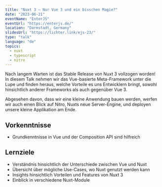```yaml
---
title: "Nuxt 3 – Nur Vue 3 und ein bisschen Magie?"
date: "2023-06-21"
eventName: "EnterJS"
eventUrl: "https://enterjs.de/"
location: "Darmstadt, Germany"
slidesUrl: "https://lichter.link/ejs-23/"
type: "talk"
language: "de"
topics:
  - nuxt
  - typescript
  - nitro
---
```


Nach langem Warten ist das Stable Release von Nuxt 3 vollzogen worden! In diesem Talk nehmen wir das Vue-basierte Meta-Framework unter die Lupe und finden heraus, welche Vorteile es uns Entwicklern bringt, sowohl hinsichtlich anderer Frameworks als auch gegenüber Vue 3.

Abgesehen davon, dass wir eine kleine Anwendung bauen werden, werfen wir auch einen Blick auf Nitro, Nuxts neue Server-Engine, und deployen unsere kleine Applikation am Ende.

## Vorkenntnisse

* Grundkenntnisse in Vue und der Composition API sind hilfreich

## Lernziele

* Verständnis hinsichtlich der Unterschiede zwischen Vue und Nuxt
* Übersicht über mögliche Use-Cases, wo Nuxt genutzt werden kann
* Insights hinsichtlich Vorteilen und Features von Nuxt 3
* Einblick in verschiedene Nuxt-Module